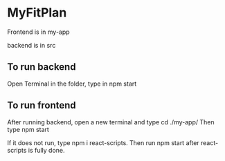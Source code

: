 # MyFitPlan

Frontend is in my-app

backend is in src

## To run backend
Open Terminal in the folder, type in npm start

## To run frontend
After running backend, open a new terminal and type cd ./my-app/
Then type npm start

If it does not run, type npm i react-scripts.
Then run npm start after react-scripts is fully done.
